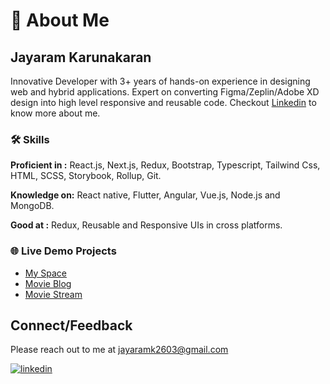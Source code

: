 # 🚀 About Me

## Jayaram Karunakaran

Innovative Developer with 3+ years of hands-on experience in designing web and hybrid applications.
Expert on converting Figma/Zeplin/Adobe XD design into high level responsive and reusable code.
Checkout [Linkedin](https://www.linkedin.com/in/jayaram-karunakaran/) to know more about me.

### 🛠 Skills

**Proficient in :**  React.js, Next.js, Redux, Bootstrap, Typescript, Tailwind Css, HTML, SCSS, Storybook, Rollup, Git.

**Knowledge on:** React native, Flutter, Angular, Vue.js, Node.js and MongoDB.

**Good at :** Redux, Reusable and Responsive UIs in cross platforms.

### 🌐 Live Demo Projects

 - [My Space](https://my-space-jayjarvis.vercel.app)
 - [Movie Blog](https://movies-blog-jayjarvis.vercel.app/)
 - [Movie Stream](https://movie-stream-jayjarvis.vercel.app)

## Connect/Feedback

Please reach out to me at jayaramk2603@gmail.com

[![linkedin](https://img.shields.io/badge/linkedin-0A66C2?style=for-the-badge&logo=linkedin&logoColor=white)](https://www.linkedin.com/in/jayaram-karunakaran/)

